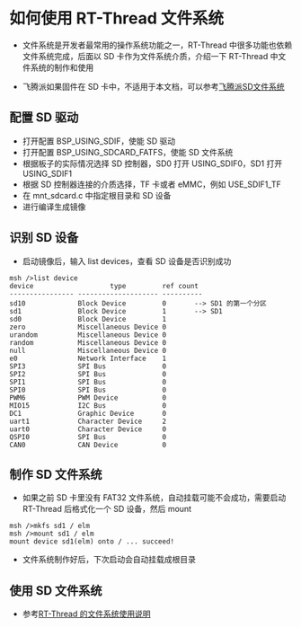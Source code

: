 # 如何使用 RT-Thread 文件系统

- 文件系统是开发者最常用的操作系统功能之一，RT-Thread 中很多功能也依赖文件系统完成，后面以 SD 卡作为文件系统介质，介绍一下 RT-Thread 中文件系统的制作和使用

- 飞腾派如果固件在 SD 卡中，不适用于本文档，可以参考[飞腾派SD文件系统](./use_phytium_pi_sd_image.md)

## 配置 SD 驱动

- 打开配置 BSP_USING_SDIF，使能 SD 驱动
- 打开配置 BSP_USING_SDCARD_FATFS，使能 SD 文件系统
- 根据板子的实际情况选择 SD 控制器，SD0 打开 USING_SDIF0，SD1 打开 USING_SDIF1
- 根据 SD 控制器连接的介质选择，TF 卡或者 eMMC，例如 USE_SDIF1_TF
- 在 mnt_sdcard.c 中指定根目录和 SD 设备
- 进行编译生成镜像

## 识别 SD 设备

- 启动镜像后，输入 list devices，查看 SD 设备是否识别成功

```
msh />list device
device                   type         ref count
---------------- -------------------- ----------
sd10             Block Device         0       --> SD1 的第一个分区
sd1              Block Device         1       --> SD1
sd0              Block Device         1       
zero             Miscellaneous Device 0       
urandom          Miscellaneous Device 0       
random           Miscellaneous Device 0       
null             Miscellaneous Device 0       
e0               Network Interface    1       
SPI3             SPI Bus              0       
SPI2             SPI Bus              0       
SPI1             SPI Bus              0       
SPI0             SPI Bus              0       
PWM6             PWM Device           0       
MIO15            I2C Bus              0       
DC1              Graphic Device       0       
uart1            Character Device     2       
uart0            Character Device     0       
QSPI0            SPI Bus              0       
CAN0             CAN Device           0   
```

## 制作 SD 文件系统

- 如果之前 SD 卡里没有 FAT32 文件系统，自动挂载可能不会成功，需要启动 RT-Thread 后格式化一个 SD 设备，然后 mount 

```
msh />mkfs sd1 / elm
msh />mount sd1 / elm
mount device sd1(elm) onto / ... succeed!
```

- 文件系统制作好后，下次启动会自动挂载成根目录

## 使用 SD 文件系统

- 参考[RT-Thread 的文件系统使用说明](https://www.rt-thread.org/document/api/group___d_f_s.html)